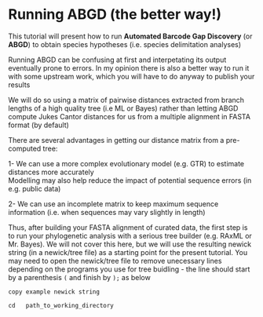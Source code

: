 # Running ABGD (the better way!)

This tutorial will present how to run **Automated Barcode Gap Discovery** (or **ABGD**) to obtain species hypotheses (i.e. species delimitation analyses)

Running ABGD can be confusing at first and interpetating its output eventually prone to errors. In my opinion there is also a better way to run it with some upstream work, which you will have to do anyway to publish your results

We will do so using a matrix of pairwise distances extracted from branch lengths of a high quality tree (i.e ML or Bayes) rather than letting ABGD compute Jukes Cantor distances for us from a multiple alignment in FASTA format (by default)

There are several advantages in getting our distance matrix from a pre-computed tree:

1- We can use a more complex evolutionary model (e.g. GTR) to estimate distances more accurately<br/>
Modelling may also help reduce the impact of potential sequence errors (in e.g. public data)

2- We can use an incomplete matrix to keep maximum sequence information (i.e. when sequences may vary slightly in length)

Thus, after building your FASTA alignment of curated data, the first step is to run your phylogenetic analysis with a serious tree builder (e.g. RAxML or Mr. Bayes). We will not cover this here, but we will use the resulting newick string (in a newick/tree file) as a starting point for the present tutorial. You may need to open the newick/tree file to remove unecessary lines depending on the programs you use for tree buidling - the line should start by a parenthesis ```(``` and finish by ```);``` as below

```
copy example newick string
```







```
cd   path_to_working_directory
```
